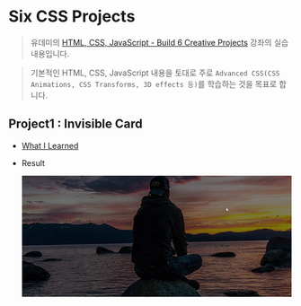 # Six CSS Projects
> 유데미의 [HTML, CSS, JavaScript - Build 6 Creative Projects](https://www.udemy.com/course/html-css-javascript-course-build-6-creative-projects/) 강좌의 실습 내용입니다. 

> 기본적인 HTML, CSS, JavaScript 내용을 토대로 주로 `Advanced CSS(CSS Animations, CSS Transforms, 3D effects 등)`를 학습하는 것을 목표로 합니다.       
 

## Project1 : Invisible Card
- [What I Learned](project1_invisible_card/WIL.md)
- Result
  
    ![ResultView](result/invisibleCard.gif)